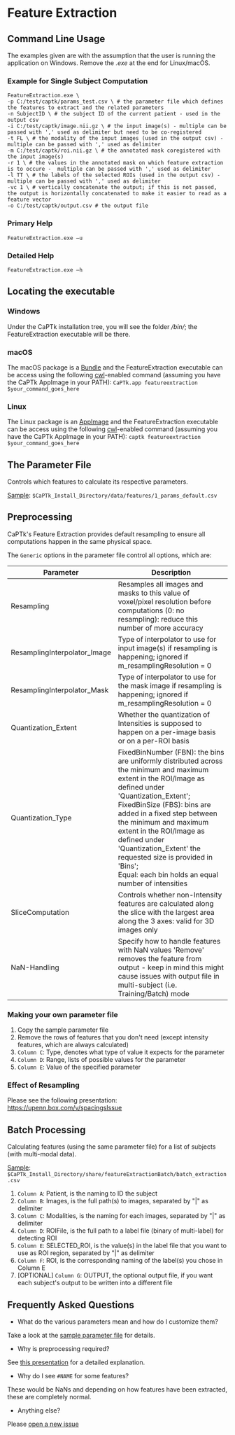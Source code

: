 # Feature Extraction

## Command Line Usage

The examples given are with the assumption that the user is running the application on Windows. Remove the *.exe* at the end for Linux/macOS. 

### Example for Single Subject Computation

```
FeatureExtraction.exe \
-p C:/test/captk/params_test.csv \ # the parameter file which defines the features to extract and the related parameters
-n SubjectID \ # the subject ID of the current patient - used in the output csv
-i C:/test/captk/image.nii.gz \ # the input image(s) - multiple can be passed with ',' used as delimiter but need to be co-registered
-t FL \ # the modality of the input images (used in the output csv) - multiple can be passed with ',' used as delimiter
-m C:/test/captk/roi.nii.gz \ # the annotated mask coregistered with the input image(s)
-r 1 \ # the values in the annotated mask on which feature extraction is to occure -  multiple can be passed with ',' used as delimiter
-l TT \ # the labels of the selected ROIs (used in the output csv) - multiple can be passed with ',' used as delimiter
-vc 1 \ # vertically concatenate the output; if this is not passed, the output is horizontally concatenated to make it easier to read as a feature vector
-o C:/test/captk/output.csv # the output file
```

### Primary Help
```
FeatureExtraction.exe –u 
```

### Detailed Help
```
FeatureExtraction.exe –h
```

## Locating the executable

### Windows

Under the CaPTk installation tree, you will see the folder */bin/*; the FeatureExtraction executable will be there.

### macOS

The macOS package is a [Bundle](https://en.wikipedia.org/wiki/Bundle_(macOS)#macOS_application_bundles) and the FeatureExtraction executable can be access using the following [cwl](https://www.commonwl.org/)-enabled command (assuming you have the CaPTk AppImage in your PATH): ```CaPTk.app featureextraction $your_command_goes_here```

### Linux

The Linux package is an [AppImage](https://appimage.org/) and the FeatureExtraction executable can be access using the following [cwl](https://www.commonwl.org/)-enabled command (assuming you have the CaPTk AppImage in your PATH): ```captk featureextraction $your_command_goes_here```

## The Parameter File

Controls which features to calculate its respective parameters.

[Sample](https://github.com/CBICA/CaPTk/blob/master/src/applications/FeatureExtraction/data/1_params_default.csv): ```$CaPTk_Install_Directory/data/features/1_params_default.csv```

## Preprocessing

CaPTk's Feature Extraction provides default resampling to ensure all computations happen in the same physical space.

The ```Generic``` options in the parameter file control all options, which are:

| Parameter | Description |
|------------------------------|----------------------------------------------------------------------------------------------------------------------------------------------------------------------------------------------------------------------------------------------------------------------------------------------------------------------------------------------------------------------------------------------------------|
| Resampling | Resamples all images and masks to this value of voxel/pixel resolution before computations (0: no resampling): reduce this number of more accuracy |
| ResamplingInterpolator_Image | Type of interpolator to use for input image(s) if resampling is happening; ignored if m_resamplingResolution = 0 |
| ResamplingInterpolator_Mask | Type of interpolator to use for the mask image if resampling is happening; ignored if m_resamplingResolution = 0 |
| Quantization_Extent | Whether the quantization of Intensities is supposed to happen on a per-image basis or on a per-ROI basis |
| Quantization_Type | FixedBinNumber (FBN): the bins are uniformly distributed across the minimum and maximum extent in the ROI/Image as defined under 'Quantization_Extent';<br> FixedBinSize (FBS): bins are added in a fixed step between the minimum and maximum extent in the ROI/Image as defined under 'Quantization_Extent' the requested size is provided in 'Bins';<br> Equal: each bin holds an equal number of intensities |
| SliceComputation | Controls whether non-Intensity features are calculated along the slice with the largest area along the 3 axes: valid for 3D images only |
| NaN-Handling | Specify how to handle features with NaN values 'Remove' removes the feature from output - keep in mind this might cause issues with output file in multi-subject (i.e. Training/Batch) mode |

### Making your own parameter file

1. Copy the sample parameter file
2. Remove the rows of features that you don't need (except intensity features, which are always calculated)
3. ```Column C```: Type, denotes what type of value it expects for the parameter
4. ```Column D```: Range, lists of possible values for the parameter
5. ```Column E```: Value of the specified parameter

### Effect of Resampling

Please see the following presentation: https://upenn.box.com/v/spacingsIssue

## Batch Processing

Calculating features (using the same parameter file) for a list of subjects (with multi-modal data).

[Sample](https://github.com/CBICA/CaPTk/blob/master/src/applications/FeatureExtraction/data/batchMode/batch_featureExtraction.csv): ```$CaPTk_Install_Directory/share/featureExtractionBatch/batch_extraction.csv```

1. ```Column A```: Patient, is the naming to ID the subject
2. ```Column B```: Images, is the full path(s) to images, separated by "|" as delimiter
3. ```Column C```: Modalities, is the naming for each images, separated by "|" as delimiter
4. ```Column D```: ROIFile, is the full path to a label file (binary of multi-label) for detecting ROI
5. ```Column E```: SELECTED_ROI, is the value(s) in the label file that you want to use as ROI region, separated by "|" as delimiter
6. ```Column F```: ROI, is the corresponding naming of the label(s) you chose in Column E
7. [OPTIONAL] ```Column G```: OUTPUT, the optional output file, if you want each subject's output to be written into a different file

## Frequently Asked Questions

- What do the various parameters mean and how do I customize them?

Take a look at the [sample parameter file](https://github.com/CBICA/CaPTk/blob/master/src/applications/FeatureExtraction/data/1_params_default.csv) for details.

- Why is preprocessing required?

See [this presentation](https://upenn.box.com/v/spacingsIssue) for a detailed explanation.

- Why do I see `#NAME` for some features?

These would be NaNs and depending on how features have been extracted, these are completely normal.

- Anything else?

Please [open a new issue](https://github.com/CBICA/CaPTk/issues/new?assignees=&labels=&template=bug-report.md&title=) 
